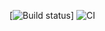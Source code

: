 [![Build status](https://ci.appveyor.com/api/projects/status/899r5lepamp2y2vh/branch/main?svg=true)]
![CI](https://github.com/juliashovhalova2010/env/actions/workflows/web.yml/badge.svg)
